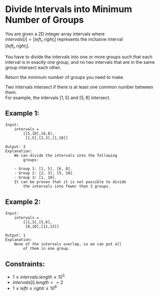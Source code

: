 # Divide Intervals into Minimum Number of Groups

You are given a 2D integer array intervals where  
$intervals[i] = [left_i, right_i]$ represents the inclusive interval  
$[left_i, right_i]$.

You have to divide the intervals into one or more groups such that each  
interval is in exactly one group, and no two intervals that are in the same  
group intersect each other.

Return the minimum number of groups you need to make.

Two intervals intersect if there is at least one common number between them.  
For example, the intervals $[1, 5]$ and $[5, 8]$ intersect.

## Example 1:

    Input: 
        intervals = 
            [[5,10],[6,8],
             [1,5],[2,3],[1,10]]

    Output: 3
    Explanation: 
        We can divide the intervals into the following 
            groups:

        - Group 1: [1, 5], [6, 8].
        - Group 2: [2, 3], [5, 10].
        - Group 3: [1, 10].
        It can be proven that it is not possible to divide 
            the intervals into fewer than 3 groups.

## Example 2:

    Input: 
        intervals = 
            [[1,3],[5,6],
             [8,10],[11,13]]

    Output: 1
    Explanation: 
        None of the intervals overlap, so we can put all 
            of them in one group.


 ## Constraints:

* $1 \le intervals.length \le 10^5$
* $intervals[i].length == 2$
* $1 \le lefti \le righti \le 10^6$
